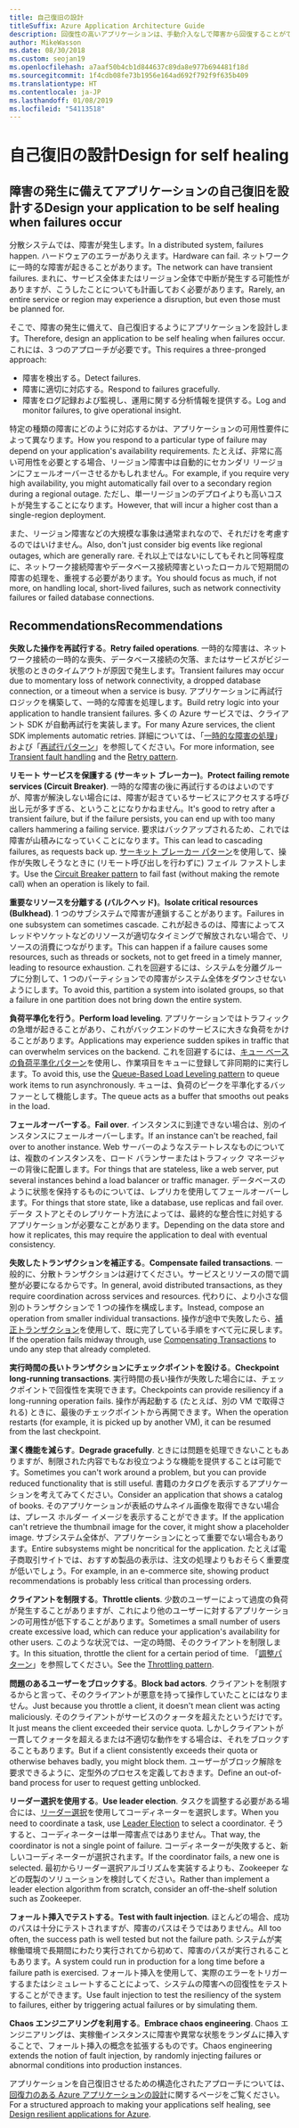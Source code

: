 ```yaml
---
title: 自己復旧の設計
titleSuffix: Azure Application Architecture Guide
description: 回復性の高いアプリケーションは、手動介入なしで障害から回復することができます。
author: MikeWasson
ms.date: 08/30/2018
ms.custom: seojan19
ms.openlocfilehash: a7aaf50b4cb1d844637c89da8e977b694481f18d
ms.sourcegitcommit: 1f4cdb08fe73b1956e164ad692f792f9f635b409
ms.translationtype: HT
ms.contentlocale: ja-JP
ms.lasthandoff: 01/08/2019
ms.locfileid: "54113518"
---
```

# <a name="design-for-self-healing"></a><span data-ttu-id="fa1e0-103">自己復旧の設計</span><span class="sxs-lookup"><span data-stu-id="fa1e0-103">Design for self healing</span></span>

## <a name="design-your-application-to-be-self-healing-when-failures-occur"></a><span data-ttu-id="fa1e0-104">障害の発生に備えてアプリケーションの自己復旧を設計する</span><span class="sxs-lookup"><span data-stu-id="fa1e0-104">Design your application to be self healing when failures occur</span></span>

<span data-ttu-id="fa1e0-105">分散システムでは、障害が発生します。</span><span class="sxs-lookup"><span data-stu-id="fa1e0-105">In a distributed system, failures happen.</span></span> <span data-ttu-id="fa1e0-106">ハードウェアのエラーがありえます。</span><span class="sxs-lookup"><span data-stu-id="fa1e0-106">Hardware can fail.</span></span> <span data-ttu-id="fa1e0-107">ネットワークに一時的な障害が起きることがあります。</span><span class="sxs-lookup"><span data-stu-id="fa1e0-107">The network can have transient failures.</span></span> <span data-ttu-id="fa1e0-108">まれに、サービス全体またはリージョン全体で中断が発生する可能性がありますが、こうしたことについても計画しておく必要があります。</span><span class="sxs-lookup"><span data-stu-id="fa1e0-108">Rarely, an entire service or region may experience a disruption, but even those must be planned for.</span></span>

<span data-ttu-id="fa1e0-109">そこで、障害の発生に備えて、自己復旧するようにアプリケーションを設計します。</span><span class="sxs-lookup"><span data-stu-id="fa1e0-109">Therefore, design an application to be self healing when failures occur.</span></span> <span data-ttu-id="fa1e0-110">これには、3 つのアプローチが必要です。</span><span class="sxs-lookup"><span data-stu-id="fa1e0-110">This requires a three-pronged approach:</span></span>

- <span data-ttu-id="fa1e0-111">障害を検出する。</span><span class="sxs-lookup"><span data-stu-id="fa1e0-111">Detect failures.</span></span>
- <span data-ttu-id="fa1e0-112">障害に適切に対応する。</span><span class="sxs-lookup"><span data-stu-id="fa1e0-112">Respond to failures gracefully.</span></span>
- <span data-ttu-id="fa1e0-113">障害をログ記録および監視し、運用に関する分析情報を提供する。</span><span class="sxs-lookup"><span data-stu-id="fa1e0-113">Log and monitor failures, to give operational insight.</span></span>

<span data-ttu-id="fa1e0-114">特定の種類の障害にどのように対応するかは、アプリケーションの可用性要件によって異なります。</span><span class="sxs-lookup"><span data-stu-id="fa1e0-114">How you respond to a particular type of failure may depend on your application's availability requirements.</span></span> <span data-ttu-id="fa1e0-115">たとえば、非常に高い可用性を必要とする場合、リージョン障害中は自動的にセカンダリ リージョンにフェールオーバーさせるかもしれません。</span><span class="sxs-lookup"><span data-stu-id="fa1e0-115">For example, if you require very high availability, you might automatically fail over to a secondary region during a regional outage.</span></span> <span data-ttu-id="fa1e0-116">ただし、単一リージョンのデプロイよりも高いコストが発生することになります。</span><span class="sxs-lookup"><span data-stu-id="fa1e0-116">However, that will incur a higher cost than a single-region deployment.</span></span>

<span data-ttu-id="fa1e0-117">また、リージョン障害などの大規模な事象は通常まれなので、それだけを考慮するのではいけません。</span><span class="sxs-lookup"><span data-stu-id="fa1e0-117">Also, don't just consider big events like regional outages, which are generally rare.</span></span> <span data-ttu-id="fa1e0-118">それ以上ではないにしてもそれと同等程度に、ネットワーク接続障害やデータベース接続障害といったローカルで短期間の障害の処理を、重視する必要があります。</span><span class="sxs-lookup"><span data-stu-id="fa1e0-118">You should focus as much, if not more, on handling local, short-lived failures, such as network connectivity failures or failed database connections.</span></span>

## <a name="recommendations"></a><span data-ttu-id="fa1e0-119">Recommendations</span><span class="sxs-lookup"><span data-stu-id="fa1e0-119">Recommendations</span></span>

<span data-ttu-id="fa1e0-120">**失敗した操作を再試行する**。</span><span class="sxs-lookup"><span data-stu-id="fa1e0-120">**Retry failed operations**.</span></span> <span data-ttu-id="fa1e0-121">一時的な障害は、ネットワーク接続の一時的な喪失、データベース接続の欠落、またはサービスがビジー状態のときのタイムアウトが原因で発生します。</span><span class="sxs-lookup"><span data-stu-id="fa1e0-121">Transient failures may occur due to momentary loss of network connectivity, a dropped database connection, or a timeout when a service is busy.</span></span> <span data-ttu-id="fa1e0-122">アプリケーションに再試行ロジックを構築して、一時的な障害を処理します。</span><span class="sxs-lookup"><span data-stu-id="fa1e0-122">Build retry logic into your application to handle transient failures.</span></span> <span data-ttu-id="fa1e0-123">多くの Azure サービスでは、クライアント SDK が自動再試行を実装します。</span><span class="sxs-lookup"><span data-stu-id="fa1e0-123">For many Azure services, the client SDK implements automatic retries.</span></span> <span data-ttu-id="fa1e0-124">詳細については、「[一時的な障害の処理][transient-fault-handling]」および「[再試行パターン][retry]」を参照してください。</span><span class="sxs-lookup"><span data-stu-id="fa1e0-124">For more information, see [Transient fault handling][transient-fault-handling] and the [Retry pattern][retry].</span></span>

<span data-ttu-id="fa1e0-125">**リモート サービスを保護する (サーキット ブレーカー)**。</span><span class="sxs-lookup"><span data-stu-id="fa1e0-125">**Protect failing remote services (Circuit Breaker)**.</span></span> <span data-ttu-id="fa1e0-126">一時的な障害の後に再試行するのはよいのですが、障害が解決しない場合には、障害が起きているサービスにアクセスする呼び出し元が多すぎる、ということになりかねません。</span><span class="sxs-lookup"><span data-stu-id="fa1e0-126">It's good to retry after a transient failure, but if the failure persists, you can end up with too many callers hammering a failing service.</span></span> <span data-ttu-id="fa1e0-127">要求はバックアップされるため、これでは障害が山積みになっていくことになります。</span><span class="sxs-lookup"><span data-stu-id="fa1e0-127">This can lead to cascading failures, as requests back up.</span></span> <span data-ttu-id="fa1e0-128">[サーキット ブレーカー パターン][circuit-breaker]を使用して、操作が失敗しそうなときに (リモート呼び出しを行わずに) フェイル ファストします。</span><span class="sxs-lookup"><span data-stu-id="fa1e0-128">Use the [Circuit Breaker pattern][circuit-breaker] to fail fast (without making the remote call) when an operation is likely to fail.</span></span>

<span data-ttu-id="fa1e0-129">**重要なリソースを分離する (バルクヘッド)**。</span><span class="sxs-lookup"><span data-stu-id="fa1e0-129">**Isolate critical resources (Bulkhead)**.</span></span> <span data-ttu-id="fa1e0-130">1 つのサブシステムで障害が連鎖することがあります。</span><span class="sxs-lookup"><span data-stu-id="fa1e0-130">Failures in one subsystem can sometimes cascade.</span></span> <span data-ttu-id="fa1e0-131">これが起きるのは、障害によってスレッドやソケットなどのリソースが適切なタイミングで解放されない場合で、リソースの消費につながります。</span><span class="sxs-lookup"><span data-stu-id="fa1e0-131">This can happen if a failure causes some resources, such as threads or sockets, not to get freed in a timely manner, leading to resource exhaustion.</span></span> <span data-ttu-id="fa1e0-132">これを回避するには、システムを分離グループに分割して、1 つのパーティションでの障害がシステム全体をダウンさせないようにします。</span><span class="sxs-lookup"><span data-stu-id="fa1e0-132">To avoid this, partition a system into isolated groups, so that a failure in one partition does not bring down the entire system.</span></span>

<span data-ttu-id="fa1e0-133">**負荷平準化を行う**。</span><span class="sxs-lookup"><span data-stu-id="fa1e0-133">**Perform load leveling**.</span></span> <span data-ttu-id="fa1e0-134">アプリケーションではトラフィックの急増が起きることがあり、これがバックエンドのサービスに大きな負荷をかけることがあります。</span><span class="sxs-lookup"><span data-stu-id="fa1e0-134">Applications may experience sudden spikes in traffic that can overwhelm services on the backend.</span></span> <span data-ttu-id="fa1e0-135">これを回避するには、[キュー ベースの負荷平準化パターン][load-level]を使用し、作業項目をキューに登録して非同期的に実行します。</span><span class="sxs-lookup"><span data-stu-id="fa1e0-135">To avoid this, use the [Queue-Based Load Leveling pattern][load-level] to queue work items to run asynchronously.</span></span> <span data-ttu-id="fa1e0-136">キューは、負荷のピークを平準化するバッファーとして機能します。</span><span class="sxs-lookup"><span data-stu-id="fa1e0-136">The queue acts as a buffer that smooths out peaks in the load.</span></span>

<span data-ttu-id="fa1e0-137">**フェールオーバーする**。</span><span class="sxs-lookup"><span data-stu-id="fa1e0-137">**Fail over**.</span></span> <span data-ttu-id="fa1e0-138">インスタンスに到達できない場合は、別のインスタンスにフェールオーバーします。</span><span class="sxs-lookup"><span data-stu-id="fa1e0-138">If an instance can't be reached, fail over to another instance.</span></span> <span data-ttu-id="fa1e0-139">Web サーバーのようなステートレスなものについては、複数のインスタンスを、ロード バランサーまたはトラフィック マネージャーの背後に配置します。</span><span class="sxs-lookup"><span data-stu-id="fa1e0-139">For things that are stateless, like a web server, put several instances behind a load balancer or traffic manager.</span></span> <span data-ttu-id="fa1e0-140">データベースのように状態を保持するものについては、レプリカを使用してフェールオーバーします。</span><span class="sxs-lookup"><span data-stu-id="fa1e0-140">For things that store state, like a database, use replicas and fail over.</span></span> <span data-ttu-id="fa1e0-141">データ ストアとそのレプリケート方法によっては、最終的な整合性に対処するアプリケーションが必要なことがあります。</span><span class="sxs-lookup"><span data-stu-id="fa1e0-141">Depending on the data store and how it replicates, this may require the application to deal with eventual consistency.</span></span>

<span data-ttu-id="fa1e0-142">**失敗したトランザクションを補正する**。</span><span class="sxs-lookup"><span data-stu-id="fa1e0-142">**Compensate failed transactions**.</span></span> <span data-ttu-id="fa1e0-143">一般的に、分散トランザクションは避けてください。サービスとリソースの間で調整が必要になるからです。</span><span class="sxs-lookup"><span data-stu-id="fa1e0-143">In general, avoid distributed transactions, as they require coordination across services and resources.</span></span> <span data-ttu-id="fa1e0-144">代わりに、より小さな個別のトランザクションで 1 つの操作を構成します。</span><span class="sxs-lookup"><span data-stu-id="fa1e0-144">Instead, compose an operation from smaller individual transactions.</span></span> <span data-ttu-id="fa1e0-145">操作が途中で失敗したら、[補正トランザクション][compensating-transactions]を使用して、既に完了している手順をすべて元に戻します。</span><span class="sxs-lookup"><span data-stu-id="fa1e0-145">If the operation fails midway through, use [Compensating Transactions][compensating-transactions] to undo any step that already completed.</span></span>

<span data-ttu-id="fa1e0-146">**実行時間の長いトランザクションにチェックポイントを設ける**。</span><span class="sxs-lookup"><span data-stu-id="fa1e0-146">**Checkpoint long-running transactions**.</span></span> <span data-ttu-id="fa1e0-147">実行時間の長い操作が失敗した場合には、チェックポイントで回復性を実現できます。</span><span class="sxs-lookup"><span data-stu-id="fa1e0-147">Checkpoints can provide resiliency if a long-running operation fails.</span></span> <span data-ttu-id="fa1e0-148">操作が再起動する (たとえば、別の VM で取得される) ときに、最後のチェックポイントから再開できます。</span><span class="sxs-lookup"><span data-stu-id="fa1e0-148">When the operation restarts (for example, it is picked up by another VM), it can be resumed from the last checkpoint.</span></span>

<span data-ttu-id="fa1e0-149">**潔く機能を減らす**。</span><span class="sxs-lookup"><span data-stu-id="fa1e0-149">**Degrade gracefully**.</span></span> <span data-ttu-id="fa1e0-150">ときには問題を処理できないこともありますが、制限された内容でもなお役立つような機能を提供することは可能です。</span><span class="sxs-lookup"><span data-stu-id="fa1e0-150">Sometimes you can't work around a problem, but you can provide reduced functionality that is still useful.</span></span> <span data-ttu-id="fa1e0-151">書籍のカタログを表示するアプリケーションを考えてみてください。</span><span class="sxs-lookup"><span data-stu-id="fa1e0-151">Consider an application that shows a catalog of books.</span></span> <span data-ttu-id="fa1e0-152">そのアプリケーションが表紙のサムネイル画像を取得できない場合は、プレース ホルダー イメージを表示することができます。</span><span class="sxs-lookup"><span data-stu-id="fa1e0-152">If the application can't retrieve the thumbnail image for the cover, it might show a placeholder image.</span></span> <span data-ttu-id="fa1e0-153">サブシステム全体が、アプリケーションにとって重要でない場合もあります。</span><span class="sxs-lookup"><span data-stu-id="fa1e0-153">Entire subsystems might be noncritical for the application.</span></span> <span data-ttu-id="fa1e0-154">たとえば電子商取引サイトでは、おすすめ製品の表示は、注文の処理よりもおそらく重要度が低いでしょう。</span><span class="sxs-lookup"><span data-stu-id="fa1e0-154">For example, in an e-commerce site, showing product recommendations is probably less critical than processing orders.</span></span>

<span data-ttu-id="fa1e0-155">**クライアントを制限する**。</span><span class="sxs-lookup"><span data-stu-id="fa1e0-155">**Throttle clients**.</span></span> <span data-ttu-id="fa1e0-156">少数のユーザーによって過度の負荷が発生することがありますが、これにより他のユーザーに対するアプリケーションの可用性が低下することがあります。</span><span class="sxs-lookup"><span data-stu-id="fa1e0-156">Sometimes a small number of users create excessive load, which can reduce your application's availability for other users.</span></span> <span data-ttu-id="fa1e0-157">このような状況では、一定の時間、そのクライアントを制限します。</span><span class="sxs-lookup"><span data-stu-id="fa1e0-157">In this situation, throttle the client for a certain period of time.</span></span> <span data-ttu-id="fa1e0-158">「[調整パターン][throttle]」を参照してください。</span><span class="sxs-lookup"><span data-stu-id="fa1e0-158">See the [Throttling pattern][throttle].</span></span>

<span data-ttu-id="fa1e0-159">**問題のあるユーザーをブロックする**。</span><span class="sxs-lookup"><span data-stu-id="fa1e0-159">**Block bad actors**.</span></span> <span data-ttu-id="fa1e0-160">クライアントを制限するからと言って、そのクライアントが悪意を持って操作していたことにはなりません。</span><span class="sxs-lookup"><span data-stu-id="fa1e0-160">Just because you throttle a client, it doesn't mean client was acting maliciously.</span></span> <span data-ttu-id="fa1e0-161">そのクライアントがサービスのクォータを超えたというだけです。</span><span class="sxs-lookup"><span data-stu-id="fa1e0-161">It just means the client exceeded their service quota.</span></span> <span data-ttu-id="fa1e0-162">しかしクライアントが一貫してクォータを超えるまたは不適切な動作をする場合は、それをブロックすることもあります。</span><span class="sxs-lookup"><span data-stu-id="fa1e0-162">But if a client consistently exceeds their quota or otherwise behaves badly, you might block them.</span></span> <span data-ttu-id="fa1e0-163">ユーザーがブロック解除を要求できるように、定型外のプロセスを定義しておきます。</span><span class="sxs-lookup"><span data-stu-id="fa1e0-163">Define an out-of-band process for user to request getting unblocked.</span></span>

<span data-ttu-id="fa1e0-164">**リーダー選択を使用する**。</span><span class="sxs-lookup"><span data-stu-id="fa1e0-164">**Use leader election**.</span></span> <span data-ttu-id="fa1e0-165">タスクを調整する必要がある場合には、[リーダー選択][leader-election]を使用してコーディネーターを選択します。</span><span class="sxs-lookup"><span data-stu-id="fa1e0-165">When you need to coordinate a task, use [Leader Election][leader-election] to select a coordinator.</span></span> <span data-ttu-id="fa1e0-166">そうすると、コーディネーターは単一障害点ではありません。</span><span class="sxs-lookup"><span data-stu-id="fa1e0-166">That way, the coordinator is not a single point of failure.</span></span> <span data-ttu-id="fa1e0-167">コーディネーターが失敗すると、新しいコーディネーターが選択されます。</span><span class="sxs-lookup"><span data-stu-id="fa1e0-167">If the coordinator fails, a new one is selected.</span></span> <span data-ttu-id="fa1e0-168">最初からリーダー選択アルゴリズムを実装するよりも、Zookeeper などの既製のソリューションを検討してください。</span><span class="sxs-lookup"><span data-stu-id="fa1e0-168">Rather than implement a leader election algorithm from scratch, consider an off-the-shelf solution such as Zookeeper.</span></span>

<span data-ttu-id="fa1e0-169">**フォールト挿入でテストする**。</span><span class="sxs-lookup"><span data-stu-id="fa1e0-169">**Test with fault injection**.</span></span> <span data-ttu-id="fa1e0-170">ほとんどの場合、成功のパスは十分にテストされますが、障害のパスはそうではありません。</span><span class="sxs-lookup"><span data-stu-id="fa1e0-170">All too often, the success path is well tested but not the failure path.</span></span> <span data-ttu-id="fa1e0-171">システムが実稼働環境で長期間にわたり実行されてから初めて、障害のパスが実行されることもあります。</span><span class="sxs-lookup"><span data-stu-id="fa1e0-171">A system could run in production for a long time before a failure path is exercised.</span></span> <span data-ttu-id="fa1e0-172">フォールト挿入を使用して、実際のエラーをトリガーするまたはシミュレートすることによって、システムの障害への回復性をテストすることができます。</span><span class="sxs-lookup"><span data-stu-id="fa1e0-172">Use fault injection to test the resiliency of the system to failures, either by triggering actual failures or by simulating them.</span></span>

<span data-ttu-id="fa1e0-173">**Chaos エンジニアリングを利用する**。</span><span class="sxs-lookup"><span data-stu-id="fa1e0-173">**Embrace chaos engineering**.</span></span> <span data-ttu-id="fa1e0-174">Chaos エンジニアリングは、実稼働インスタンスに障害や異常な状態をランダムに挿入することで、フォールト挿入の概念を拡張するものです。</span><span class="sxs-lookup"><span data-stu-id="fa1e0-174">Chaos engineering extends the notion of fault injection, by randomly injecting failures or abnormal conditions into production instances.</span></span>

<span data-ttu-id="fa1e0-175">アプリケーションを自己復旧させるための構造化されたアプローチについては、[回復力のある Azure アプリケーションの設計][resiliency-overview]に関するページをご覧ください。</span><span class="sxs-lookup"><span data-stu-id="fa1e0-175">For a structured approach to making your applications self healing, see [Design resilient applications for Azure][resiliency-overview].</span></span>

<!-- links -->

[circuit-breaker]: ../../patterns/circuit-breaker.md
[compensating-transactions]: ../../patterns/compensating-transaction.md
[leader-election]: ../../patterns/leader-election.md
[load-level]: ../../patterns/queue-based-load-leveling.md
[resiliency-overview]: ../../resiliency/index.md
[retry]: ../../patterns/retry.md
[throttle]: ../../patterns/throttling.md
[transient-fault-handling]: ../../best-practices/transient-faults.md
